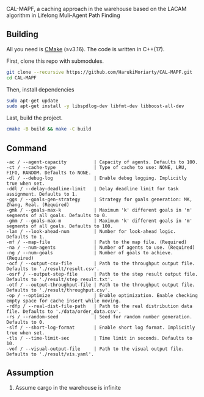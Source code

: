 CAL-MAPF, a caching approach in the warehouse based on the LACAM algorithm in Lifelong Muli-Agent Path Finding

## Building

All you need is [CMake](https://cmake.org/) (≥v3.16). The code is written in C++(17).

First, clone this repo with submodules.

```sh
git clone --recursive https://github.com/HarukiMoriarty/CAL-MAPF.git
cd CAL-MAPF
```
Then, install dependencies

```sh
sudo apt-get update
sudo apt-get install -y libspdlog-dev libfmt-dev libboost-all-dev
```

Last, build the project.

```sh
cmake -B build && make -C build
```

## Command

```
-ac / --agent-capacity          | Capacity of agents. Defaults to 100.
-ct / --cache-type              | Type of cache to use: NONE, LRU, FIFO, RANDOM. Defaults to NONE.
-dl / --debug-log               | Enable debug logging. Implicitly true when set.
-ddl / --delay-deadline-limit   | Delay deadline limit for task assignment. Defaults to 1.
-ggs / --goals-gen-strategy     | Strategy for goals generation: MK, Zhang, Real. (Required)
-gmk / --goals-max-k            | Maximum 'k' different goals in 'm' segments of all goals. Defaults to 0.
-gmm / --goals-max-m            | Maximum 'k' different goals in 'm' segments of all goals. Defaults to 100.
-lan / --look-ahead-num         | Number for look-ahead logic. Defaults to 1.
-mf / --map-file                | Path to the map file. (Required)
-na / --num-agents              | Number of agents to use. (Required)
-ng / --num-goals               | Number of goals to achieve. (Required)
-ocf / --output-csv-file        | Path to the throughput output file. Defaults to './result/result.csv'.
-osrf / --output-step-file      | Path to the step result output file. Defaults to './result/step_result.txt'.
-otf / --output-throughput-file | Path to the throughput output file. Defaults to './result/throughput.csv'.
-op / --optimize                | Enable optimization. Enable checking empty space for cache insert while moving.
-rdfp / --real-dist-file-path   | Path to the real distribution data file. Defaults to './data/order_data.csv'.
-rs / --random-seed             | Seed for random number generation. Defaults to 0.
-slf / --short-log-format       | Enable short log format. Implicitly true when set.
-tls / --time-limit-sec         | Time limit in seconds. Defaults to 10.
-vof / --visual-output-file     | Path to the visual output file. Defaults to './result/vis.yaml'.
```

## Assumption

1. Assume cargo in the warehouse is infinite